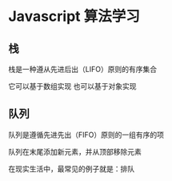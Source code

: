 # Javascript 算法学习

## 栈

栈是一种遵从先进后出（LIFO）原则的有序集合

它可以基于数组实现 也可以基于对象实现

## 队列

队列是遵循先进先出（FIFO）原则的一组有序的项

队列在末尾添加新元素，并从顶部移除元素

在现实生活中，最常见的例子就是：排队

